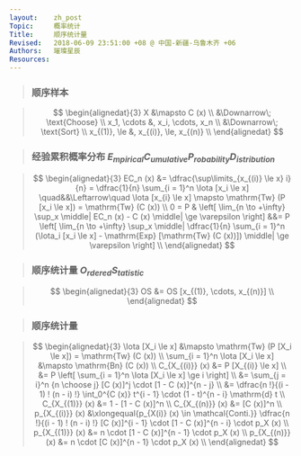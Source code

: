 ```yaml
---
layout:    zh_post
Topic:     概率统计
Title:     顺序统计量
Revised:   2018-06-09 23:51:00 +08 @ 中国-新疆-乌鲁木齐 +06
Authors:   璀璨星辰
Resources:
---
```


> ### 顺序样本

> $$
> \begin{alignedat}{3}
>            X &\mapsto C (x) \\
>              &\Downarrow\; \text{Choose} \\
>  x_1, \cdots &, x_i, \cdots, x_n \\
>              &\Downarrow\; \text{Sort} \\
> x_{(1)}, \le &, x_{(i)}, \le, x_{(n)} \\
> \end{alignedat}
> $$
>

> ### 经验累积概率分布 $E_{mpirical} C_{umulative} P_{robability} D_{istribution}$

> $$
> \begin{alignedat}{3}
> EC_n (x) &= \dfrac{\sup\limits_{x_{(i)} \le x} i}{n} = \dfrac{1}{n} \sum_{i = 1}^n \Iota [x_i \le x] \quad&&\Leftarrow\quad \Iota [x_{i} \le x] \mapsto \mathrm{Tw} (P [x_i \le x]) = \mathrm{Tw} (C (x)) \\
>    0 = P & \left[ \lim_{n \to +\infty} \sup_x \middle| EC_n (x) - C (x) \middle| \ge \varepsilon \right]   &&= P \left[ \lim_{n \to +\infty} \sup_x \middle| \dfrac{1}{n} \sum_{i = 1}^n (\Iota_i [x_i \le x] - \mathrm{Exp} [\mathrm{Tw} (C (x))]) \middle| \ge \varepsilon \right] \\
> \end{alignedat}
> $$
>

> ### 顺序统计量 $O_{rdered} S_{tatistic}$

> $$
> \begin{alignedat}{3}
> OS &= OS [x_{(1)}, \cdots, x_{(n)}] \\
> \end{alignedat}
> $$
>

> ### 顺序统计量

> $$
> \begin{alignedat}{3}
>                \Iota [X_i \le x] &\mapsto \mathrm{Tw} (P [X_i \le x]) = \mathrm{Tw} (C (x)) \\
> \sum_{i = 1}^n \Iota [X_i \le x] &\mapsto \mathrm{Bn} (C (x)) \\
>                  C_{X_{(i)}} (x) &= P [X_{(i)} \le x] \\
>                                  &= P \left[ \sum_{i = 1}^n \Iota [X_i \le x] \ge i \right] \\
>                                  &= \sum_{j = i}^n {n \choose j} [C (x)]^j \cdot [1 - C (x)]^{n - j} \\
>                                  &= \dfrac{n !}{(i - 1) ! (n - i) !} \int_0^{C (x)} t^{i - 1} \cdot (1 - t)^{n - i} \mathrm{d} t \\
>                  C_{X_{(1)}} (x) &= 1 - [1 - C (x)]^n \\
>                  C_{X_{(n)}} (x) &= [C (x)]^n \\
>                  p_{X_{(i)}} (x) &\xlongequal{p_{X(i)} (x) \in \mathcal{Conti.}} \dfrac{n !}{(i - 1) ! (n - i) !} [C (x)]^{i - 1} \cdot [1 - C (x)]^{n - i} \cdot p_X (x) \\
>                  p_{X_{(1)}} (x) &= n \cdot [1 - C (x)]^{n - 1} \cdot p_X (x) \\
>                  p_{X_{(n)}} (x) &= n \cdot [C (x)]^{n - 1} \cdot p_X (x) \\
> \end{alignedat}
> $$
>

